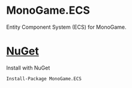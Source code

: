 # MonoGame.ECS
 Entity Component System (ECS) for MonoGame.

# [NuGet](https://www.nuget.org/packages/MonoGame.ECS/)

Install with NuGet

    Install-Package MonoGame.ECS
